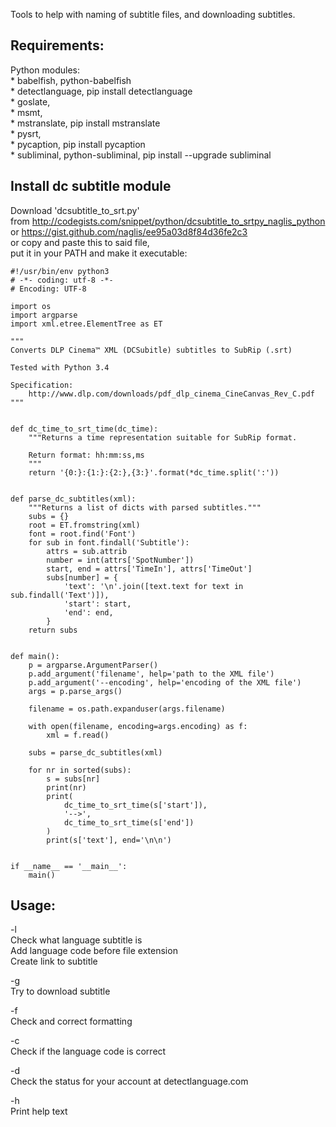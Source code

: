 Tools to help with naming of subtitle files, and downloading subtitles.

Requirements:
----------------------------------------------
  Python modules:  
  	* babelfish,		python-babelfish  
  	* detectlanguage,						pip install detectlanguage  
  	* goslate,  
  	* msmt,  
    * mstranslate,							pip install mstranslate  
    * pysrt,  
    * pycaption,							pip install pycaption  
    * subliminal,		python-subliminal,	pip install --upgrade subliminal  
    
    
    
Install dc subtitle module
----------------------------------------------
Download 'dcsubtitle_to_srt.py'  
from http://codegists.com/snippet/python/dcsubtitle_to_srtpy_naglis_python  
or https://gist.github.com/naglis/ee95a03d8f84d36fe2c3  
or copy and paste this to said file,  
put it in your PATH and make it executable:  
	
	#!/usr/bin/env python3  
	# -*- coding: utf-8 -*-  
	# Encoding: UTF-8  
	
	import os  
	import argparse  
	import xml.etree.ElementTree as ET  
	 
	"""  
	Converts DLP Cinema™ XML (DCSubitle) subtitles to SubRip (.srt)  
	 
	Tested with Python 3.4  
	 
	Specification:  
	    http://www.dlp.com/downloads/pdf_dlp_cinema_CineCanvas_Rev_C.pdf  
	"""  
	 
	 
	def dc_time_to_srt_time(dc_time):  
	    """Returns a time representation suitable for SubRip format.  
	 
	    Return format: hh:mm:ss,ms  
	    """  
	    return '{0:}:{1:}:{2:},{3:}'.format(*dc_time.split(':'))  
	 
	 
	def parse_dc_subtitles(xml):  
	    """Returns a list of dicts with parsed subtitles."""  
	    subs = {}  
	    root = ET.fromstring(xml)  
	    font = root.find('Font')  
	    for sub in font.findall('Subtitle'):  
	        attrs = sub.attrib  
	        number = int(attrs['SpotNumber'])  
	        start, end = attrs['TimeIn'], attrs['TimeOut']  
	        subs[number] = {  
	            'text': '\n'.join([text.text for text in sub.findall('Text')]),  
	            'start': start,  
	            'end': end,  
	        }  
	    return subs  
	 
	 
	def main():  
	    p = argparse.ArgumentParser()  
	    p.add_argument('filename', help='path to the XML file')  
	    p.add_argument('--encoding', help='encoding of the XML file')  
	    args = p.parse_args()  
	 
	    filename = os.path.expanduser(args.filename)  
	 
	    with open(filename, encoding=args.encoding) as f:  
	        xml = f.read()  
	 
	    subs = parse_dc_subtitles(xml)  
	 
	    for nr in sorted(subs):  
	        s = subs[nr]  
	        print(nr)  
	        print(  
	            dc_time_to_srt_time(s['start']),  
	            '-->',  
	            dc_time_to_srt_time(s['end'])  
	        )  
	        print(s['text'], end='\n\n')  
	 
	 
	if __name__ == '__main__':  
	    main()  

    
Usage:  
-----------------------------------------------

-l  
Check what language subtitle is  
Add language code before file extension  
Create link to subtitle  

-g  
Try to download subtitle  

-f  
Check and correct formatting  

-c  
Check if the language code is correct  

-d  
Check the status for your account at detectlanguage.com  

-h  
Print help text  
